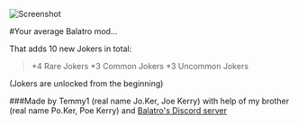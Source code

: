 ![Screenshot](JokingAround/logo/JALogo.png)

#Your average Balatro mod…

That adds 10 new Jokers in total:

> *4 Rare Jokers
> *3 Common Jokers
> *3 Uncommon Jokers

(Jokers are unlocked from the beginning)

###Made by Temmy1 (real name Jo.Ker, Joe Kerry) with help of my brother (real name Po.Ker, Poe Kerry) and [Balatro's Discord server](https://discord.com/invite/balatro)